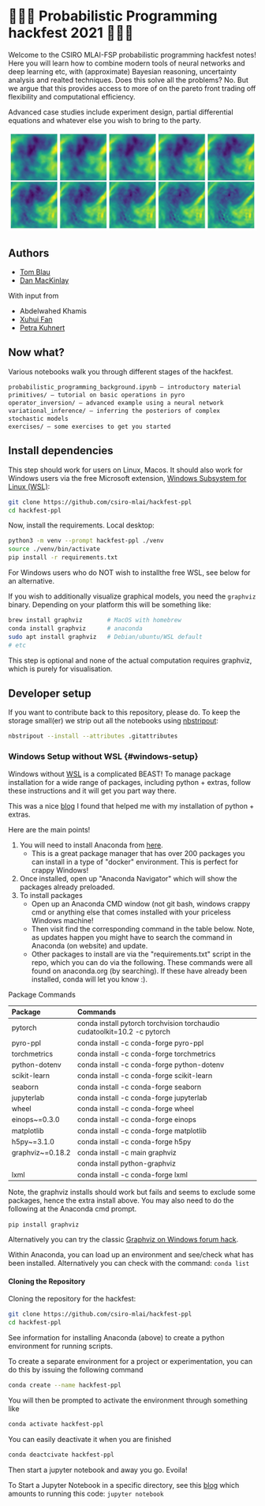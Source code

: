# 🎰🎰🎰 Probabilistic Programming hackfest 2021 🎰🎰🎰

Welcome to the CSIRO MLAI-FSP probabilistic programming hackfest notes!
Here you will learn how to combine modern tools of neural networks and deep learning etc, with (approximate) Bayesian reasoning, uncertainty analysis and realted techniques.
Does this solve all the problems? No.
But we argue that this provides access to more of on the pareto front trading off flexibility and computational efficiency.

Advanced case studies include experiment design, partial differential equations and whatever else you wish to bring to the party.

![](operator_inversion/fno_forward_predict_sheet.jpg)


## Authors

- [Tom Blau](https://github.com/singulaire)
- [Dan MacKinlay](https://danmackinlay.name)

With input from

- Abdelwahed Khamis
- [Xuhui Fan](https://xuhuifan.github.io/)
- [Petra Kuhnert](https://people.csiro.au/K/P/Petra-Kuhnert)



## Now what?

Various notebooks walk you through different stages of the hackfest.

```text
probabilistic_programming_background.ipynb — introductory material
primitives/ — tutorial on basic operations in pyro
operator_inversion/ — advanced example using a neural network
variational_inference/ — inferring the posteriors of complex stochastic models
exercises/ — some exercises to get you started
```

## Install dependencies

This step should work for users on Linux, Macos.
It should also work for Windows users via the free Microsoft extension, [Windows Subsystem for Linux (WSL)](https://danmackinlay.name/notebook/wsl.html):

```bash
git clone https://github.com/csiro-mlai/hackfest-ppl
cd hackfest-ppl
```

Now, install the requirements.
Local desktop:

```bash
python3 -m venv --prompt hackfest-ppl ./venv
source ./venv/bin/activate
pip install -r requirements.txt
```

For Windows users who do NOT wish to installthe free  WSL, see below for an alternative.

If you wish to additionally visualize graphical models, you need the `graphviz` binary.
Depending on your platform this will be something like:

```bash
brew install graphviz       # MacOS with homebrew
conda install graphviz      # anaconda
sudo apt install graphviz   # Debian/ubuntu/WSL default
# etc
```

This step is optional and none of the actual computation requires graphviz, which is purely for visualisation.

## Developer setup

If you want to contribute back to this repository, please do.
To keep the storage small(er) we strip out all the notebooks using [nbstripout](https://github.com/kynan/nbstripout):

```bash
nbstripout --install --attributes .gitattributes
```

### Windows Setup without WSL {#windows-setup}

Windows without [WSL](https://danmackinlay.name/notebook/wsl.html) is a complicated BEAST!
To manage package installation for a wide range of packages, including python + extras, follow these instructions and it will get you part way there.

This was a nice [blog](https://medium.com/@bryant.kou/how-to-install-pytorch-on-windows-step-by-step-cc4d004adb2a) I found that helped me with my installation of python + extras.


Here are the main points!

1. You will need to install Anaconda from [here](https://www.anaconda.com/products/individual#windows).
	 - This is a great package manager that has over 200 packages you can install in a type of "docker" environment.  This is perfect for crappy Windows!
2. Once installed, open up "Anaconda Navigator" which will show the packages already preloaded.
3. To install packages
	 - Open up an Anaconda CMD window (not git bash, windows crappy cmd or anything else that comes installed with your priceless Windows machine!
	 - Then visit find the corresponding command in the table below. Note, as updates happen you might have to search the command in Anaconda (on website) and update.
	 - Other packages to install are via the "requirements.txt" script in the repo, which you can do via the following.  These commands were all found on anaconda.org (by searching). If these have already been installed, conda will let you know :).
	
	

Package	Commands

|Package    | Commands                                                                  |
| :----------- | :---------------------------------------------------------------------------|
|pytorch	  |  conda install pytorch torchvision torchaudio cudatoolkit=10.2 -c pytorch |
|pyro-ppl	  |  conda install -c conda-forge pyro-ppl |
|torchmetrics	| conda install -c conda-forge torchmetrics |
|python-dotenv |	conda install -c conda-forge python-dotenv |
|scikit-learn	| conda install -c conda-forge scikit-learn |
|seaborn	| conda install -c conda-forge seaborn |
|jupyterlab	| conda install -c conda-forge jupyterlab |
|wheel	| conda install -c conda-forge wheel |
|einops~=0.3.0	| conda install -c conda-forge einops |
|matplotlib	| conda install -c conda-forge matplotlib |
|h5py~=3.1.0	| conda install -c conda-forge h5py |
|graphviz~=0.18.2	| conda install -c main graphviz |
|                  | conda install python-graphviz |
|lxml | conda install -c conda-forge lxml |

Note, the graphviz installs should work but fails and seems to exclude some packages, hence the extra
install above.  You may also need to do the following at the Anaconda cmd prompt.

`pip install graphviz`

Alternatively you can try the classic [Graphviz on Windows forum hack](https://forum.graphviz.org/t/new-simplified-installation-procedure-on-windows/224).


Within Anaconda, you can load up an environment and see/check what has been installed. Alternatively you
can check with the command: `conda list`

#### Cloning the Repository

Cloning the repository for the hackfest:
```bash
git clone https://github.com/csiro-mlai/hackfest-ppl
cd hackfest-ppl
```

See information for installing Anaconda (above) to create a python environment for running scripts.

To create a separate environment for a project or experimentation, you can do this by issuing the following command
```bash
conda create --name hackfest-ppl
```		
You will then be prompted to activate the environment through something like
```bash
conda activate hackfest-ppl
```

You can easily deactivate it when you are finished
```bash
conda deactcivate hackfest-ppl
```


Then start a jupyter notebook and away you go. Evoila!

To Start a Jupyter Notebook in a specific directory, see this [blog](https://www.dev2qa.com/how-to-start-jupyter-notebook-in-anaconda-python-virtual-environment/) which
amounts to running this code: `jupyter notebook`


